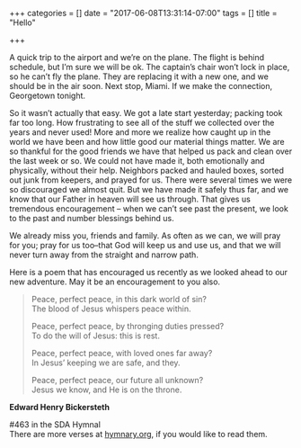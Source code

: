 +++
categories = []
date = "2017-06-08T13:31:14-07:00"
tags = []
title = "Hello"

+++

A quick trip to the airport and we’re on the plane. The flight is behind schedule, but I’m sure we will be ok. The captain’s chair won’t lock in place,  so he can’t fly the plane. They are replacing it with a new one, and we should be in the air soon. Next stop, Miami. If we make the connection, Georgetown tonight.

So it wasn’t actually that easy. We got a late start yesterday; packing took far too long. How frustrating to see all of the stuff we collected over the years and never used!  More and more we realize how caught up in the world we have been and how little good our material things matter.  We are so thankful for the good friends we have that helped us pack and clean over the last week or so. We could not have made it, both emotionally and physically, without their help. Neighbors packed and hauled boxes, sorted out junk from keepers, and prayed for us. There were several times we were so discouraged we almost quit. But we have made it safely thus far, and we know that our Father in heaven will see us through. That gives us tremendous encouragement – when we can’t see past the present, we look to the past and number blessings behind us.

We already miss you, friends and family. As often as we can, we will pray for you; pray for us too–that God will keep us and use us, and that we will never turn away from the straight and narrow path.

Here is a poem that has encouraged us recently as we looked ahead to our new adventure. May it be an encouragement to you also.

> Peace, perfect peace, in this dark world of sin?  
> The blood of Jesus whispers peace within.
> 
> Peace, perfect peace, by thronging duties pressed?  
> To do the will of Jesus: this is rest.
> 
> Peace, perfect peace, with loved ones far away?  
> In Jesus’ keeping we are safe, and they.
> 
> Peace, perfect peace, our future all unknown?  
> Jesus we know, and He is on the throne.

**Edward Henry Bickersteth**

\#463 in the SDA Hymnal  
There are more verses at [hymnary.org](http://www.hymnary.org/text/peace_perfect_peace_in_this_dark_world_o), if you would like to read them.